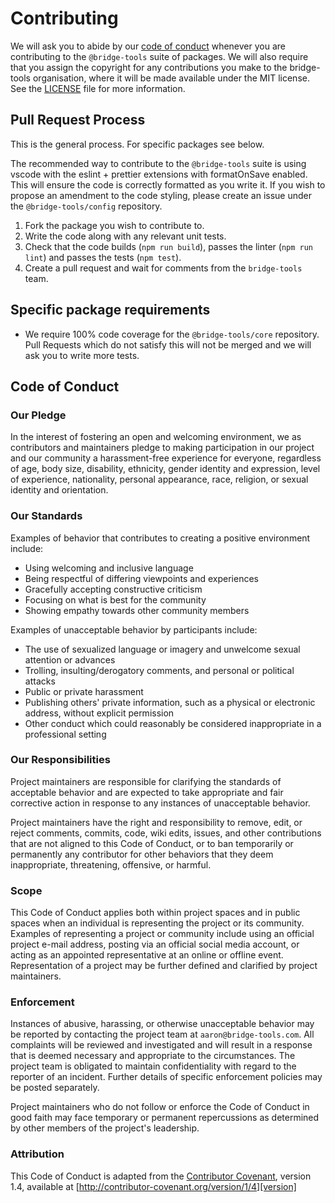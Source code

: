 # Contributing

We will ask you to abide by our [code of conduct](#code-of-conduct) whenever you are contributing to the `@bridge-tools` suite of packages. We will also require that you assign the copyright for any contributions you make to the bridge-tools organisation, where it will be made available under the MIT license. See the [LICENSE](LICENSE) file for more information.

## Pull Request Process

This is the general process. For specific packages see below.

The recommended way to contribute to the `@bridge-tools` suite is using vscode with the eslint + prettier extensions with formatOnSave enabled. This will ensure the code is correctly formatted as you write it. If you wish to propose an amendment to the code styling, please create an issue under the `@bridge-tools/config` repository.

1. Fork the package you wish to contribute to.
2. Write the code along with any relevant unit tests.
3. Check that the code builds (`npm run build`), passes the linter (`npm run lint`) and passes the tests (`npm test`).
4. Create a pull request and wait for comments from the `bridge-tools` team.

## Specific package requirements

-   We require 100% code coverage for the `@bridge-tools/core` repository. Pull Requests which do not satisfy this will not be merged and we will ask you to write more tests.

## Code of Conduct

### Our Pledge

In the interest of fostering an open and welcoming environment, we as
contributors and maintainers pledge to making participation in our project and
our community a harassment-free experience for everyone, regardless of age, body
size, disability, ethnicity, gender identity and expression, level of experience,
nationality, personal appearance, race, religion, or sexual identity and
orientation.

### Our Standards

Examples of behavior that contributes to creating a positive environment
include:

-   Using welcoming and inclusive language
-   Being respectful of differing viewpoints and experiences
-   Gracefully accepting constructive criticism
-   Focusing on what is best for the community
-   Showing empathy towards other community members

Examples of unacceptable behavior by participants include:

-   The use of sexualized language or imagery and unwelcome sexual attention or
    advances
-   Trolling, insulting/derogatory comments, and personal or political attacks
-   Public or private harassment
-   Publishing others' private information, such as a physical or electronic
    address, without explicit permission
-   Other conduct which could reasonably be considered inappropriate in a
    professional setting

### Our Responsibilities

Project maintainers are responsible for clarifying the standards of acceptable
behavior and are expected to take appropriate and fair corrective action in
response to any instances of unacceptable behavior.

Project maintainers have the right and responsibility to remove, edit, or
reject comments, commits, code, wiki edits, issues, and other contributions
that are not aligned to this Code of Conduct, or to ban temporarily or
permanently any contributor for other behaviors that they deem inappropriate,
threatening, offensive, or harmful.

### Scope

This Code of Conduct applies both within project spaces and in public spaces
when an individual is representing the project or its community. Examples of
representing a project or community include using an official project e-mail
address, posting via an official social media account, or acting as an appointed
representative at an online or offline event. Representation of a project may be
further defined and clarified by project maintainers.

### Enforcement

Instances of abusive, harassing, or otherwise unacceptable behavior may be
reported by contacting the project team at `aaron@bridge-tools.com`. All
complaints will be reviewed and investigated and will result in a response that
is deemed necessary and appropriate to the circumstances. The project team is
obligated to maintain confidentiality with regard to the reporter of an incident.
Further details of specific enforcement policies may be posted separately.

Project maintainers who do not follow or enforce the Code of Conduct in good
faith may face temporary or permanent repercussions as determined by other
members of the project's leadership.

### Attribution

This Code of Conduct is adapted from the [Contributor Covenant][homepage], version 1.4,
available at [http://contributor-covenant.org/version/1/4][version]

[homepage]: http://contributor-covenant.org
[version]: http://contributor-covenant.org/version/1/4/
